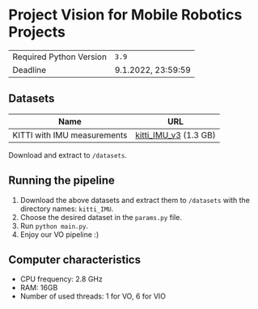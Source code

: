 # Project Vision for Mobile Robotics Projects

|                         |                    |
| ----------------------- | ------------------ |
| Required Python Version | `3.9`              |
| Deadline                | 9.1.2022, 23:59:59 |

## Datasets

| Name                        | URL                                                                                               |
| --------------------------- | ------------------------------------------------------------------------------------------------- |
| KITTI with IMU measurements | [kitti_IMU_v3](https://polybox.ethz.ch/index.php/s/b3aGsvAY22wcdOk) (1.3 GB)                      |

Download and extract to `/datasets`.


## Running the pipeline

1) Download the above datasets and extract them to `/datasets` with the directory names:
`kitti_IMU`.
2) Choose the desired dataset in the `params.py` file.
3) Run `python main.py`.
4) Enjoy our VO pipeline :)

## Computer characteristics

- CPU frequency: 2.8 GHz
- RAM: 16GB
- Number of used threads: 1 for VO, 6 for VIO


